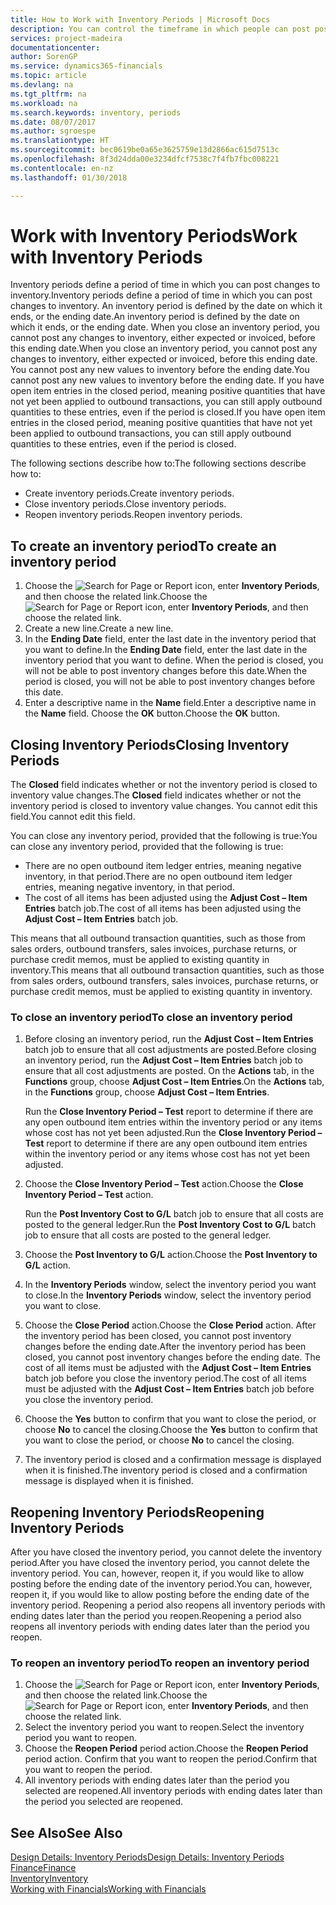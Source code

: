 ```yaml
---
title: How to Work with Inventory Periods | Microsoft Docs
description: You can control the timeframe in which people can post post changes to inventory by defining inventory periods.
services: project-madeira
documentationcenter: 
author: SorenGP
ms.service: dynamics365-financials
ms.topic: article
ms.devlang: na
ms.tgt_pltfrm: na
ms.workload: na
ms.search.keywords: inventory, periods
ms.date: 08/07/2017
ms.author: sgroespe
ms.translationtype: HT
ms.sourcegitcommit: bec0619be0a65e3625759e13d2866ac615d7513c
ms.openlocfilehash: 8f3d24dda00e3234dfcf7538c7f4fb7fbc008221
ms.contentlocale: en-nz
ms.lasthandoff: 01/30/2018

---
```

# <a name="work-with-inventory-periods"></a><span data-ttu-id="983a0-103">Work with Inventory Periods</span><span class="sxs-lookup"><span data-stu-id="983a0-103">Work with Inventory Periods</span></span>
<span data-ttu-id="983a0-104">Inventory periods define a period of time in which you can post changes to inventory.</span><span class="sxs-lookup"><span data-stu-id="983a0-104">Inventory periods define a period of time in which you can post changes to inventory.</span></span> <span data-ttu-id="983a0-105">An inventory period is defined by the date on which it ends, or the ending date.</span><span class="sxs-lookup"><span data-stu-id="983a0-105">An inventory period is defined by the date on which it ends, or the ending date.</span></span> <span data-ttu-id="983a0-106">When you close an inventory period, you cannot post any changes to inventory, either expected or invoiced, before this ending date.</span><span class="sxs-lookup"><span data-stu-id="983a0-106">When you close an inventory period, you cannot post any changes to inventory, either expected or invoiced, before this ending date.</span></span> <span data-ttu-id="983a0-107">You cannot post any new values to inventory before the ending date.</span><span class="sxs-lookup"><span data-stu-id="983a0-107">You cannot post any new values to inventory before the ending date.</span></span> <span data-ttu-id="983a0-108">If you have open item entries in the closed period, meaning positive quantities that have not yet been applied to outbound transactions, you can still apply outbound quantities to these entries, even if the period is closed.</span><span class="sxs-lookup"><span data-stu-id="983a0-108">If you have open item entries in the closed period, meaning positive quantities that have not yet been applied to outbound transactions, you can still apply outbound quantities to these entries, even if the period is closed.</span></span>  

<span data-ttu-id="983a0-109">The following sections describe how to:</span><span class="sxs-lookup"><span data-stu-id="983a0-109">The following sections describe how to:</span></span>  

* <span data-ttu-id="983a0-110">Create inventory periods.</span><span class="sxs-lookup"><span data-stu-id="983a0-110">Create inventory periods.</span></span>  
* <span data-ttu-id="983a0-111">Close inventory periods.</span><span class="sxs-lookup"><span data-stu-id="983a0-111">Close inventory periods.</span></span>  
* <span data-ttu-id="983a0-112">Reopen inventory periods.</span><span class="sxs-lookup"><span data-stu-id="983a0-112">Reopen inventory periods.</span></span>  

## <a name="to-create-an-inventory-period"></a><span data-ttu-id="983a0-113">To create an inventory period</span><span class="sxs-lookup"><span data-stu-id="983a0-113">To create an inventory period</span></span>  
1. <span data-ttu-id="983a0-114">Choose the ![Search for Page or Report](media/ui-search/search_small.png "Search for Page or Report icon") icon, enter **Inventory Periods**, and then choose the related link.</span><span class="sxs-lookup"><span data-stu-id="983a0-114">Choose the ![Search for Page or Report](media/ui-search/search_small.png "Search for Page or Report icon") icon, enter **Inventory Periods**, and then choose the related link.</span></span>  
2. <span data-ttu-id="983a0-115">Create a new line.</span><span class="sxs-lookup"><span data-stu-id="983a0-115">Create a new line.</span></span>  
3. <span data-ttu-id="983a0-116">In the **Ending Date** field, enter the last date in the inventory period that you want to define.</span><span class="sxs-lookup"><span data-stu-id="983a0-116">In the **Ending Date** field, enter the last date in the inventory period that you want to define.</span></span> <span data-ttu-id="983a0-117">When the period is closed, you will not be able to post inventory changes before this date.</span><span class="sxs-lookup"><span data-stu-id="983a0-117">When the period is closed, you will not be able to post inventory changes before this date.</span></span>  
4. <span data-ttu-id="983a0-118">Enter a descriptive name in the **Name** field.</span><span class="sxs-lookup"><span data-stu-id="983a0-118">Enter a descriptive name in the **Name** field.</span></span> <span data-ttu-id="983a0-119">Choose the **OK** button.</span><span class="sxs-lookup"><span data-stu-id="983a0-119">Choose the **OK** button.</span></span>  

## <a name="closing-inventory-periods"></a><span data-ttu-id="983a0-120">Closing Inventory Periods</span><span class="sxs-lookup"><span data-stu-id="983a0-120">Closing Inventory Periods</span></span>  
<span data-ttu-id="983a0-121">The **Closed** field indicates whether or not the inventory period is closed to inventory value changes.</span><span class="sxs-lookup"><span data-stu-id="983a0-121">The **Closed** field indicates whether or not the inventory period is closed to inventory value changes.</span></span> <span data-ttu-id="983a0-122">You cannot edit this field.</span><span class="sxs-lookup"><span data-stu-id="983a0-122">You cannot edit this field.</span></span>  

<span data-ttu-id="983a0-123">You can close any inventory period, provided that the following is true:</span><span class="sxs-lookup"><span data-stu-id="983a0-123">You can close any inventory period, provided that the following is true:</span></span>  

* <span data-ttu-id="983a0-124">There are no open outbound item ledger entries, meaning negative inventory, in that period.</span><span class="sxs-lookup"><span data-stu-id="983a0-124">There are no open outbound item ledger entries, meaning negative inventory, in that period.</span></span>  
* <span data-ttu-id="983a0-125">The cost of all items has been adjusted using the **Adjust Cost – Item Entries** batch job.</span><span class="sxs-lookup"><span data-stu-id="983a0-125">The cost of all items has been adjusted using the **Adjust Cost – Item Entries** batch job.</span></span>  

<span data-ttu-id="983a0-126">This means that all outbound transaction quantities, such as those from sales orders, outbound transfers, sales invoices, purchase returns, or purchase credit memos, must be applied to existing quantity in inventory.</span><span class="sxs-lookup"><span data-stu-id="983a0-126">This means that all outbound transaction quantities, such as those from sales orders, outbound transfers, sales invoices, purchase returns, or purchase credit memos, must be applied to existing quantity in inventory.</span></span>  

### <a name="to-close-an-inventory-period"></a><span data-ttu-id="983a0-127">To close an inventory period</span><span class="sxs-lookup"><span data-stu-id="983a0-127">To close an inventory period</span></span>  
1. <span data-ttu-id="983a0-128">Before closing an inventory period, run the **Adjust Cost – Item Entries** batch job to ensure that all cost adjustments are posted.</span><span class="sxs-lookup"><span data-stu-id="983a0-128">Before closing an inventory period, run the **Adjust Cost – Item Entries** batch job to ensure that all cost adjustments are posted.</span></span> <span data-ttu-id="983a0-129">On the **Actions** tab, in the **Functions** group, choose **Adjust Cost – Item Entries**.</span><span class="sxs-lookup"><span data-stu-id="983a0-129">On the **Actions** tab, in the **Functions** group, choose **Adjust Cost – Item Entries**.</span></span>  

     <span data-ttu-id="983a0-130">Run the **Close Inventory Period – Test** report to determine if there are any open outbound item entries within the inventory period or any items whose cost has not yet been adjusted.</span><span class="sxs-lookup"><span data-stu-id="983a0-130">Run the **Close Inventory Period – Test** report to determine if there are any open outbound item entries within the inventory period or any items whose cost has not yet been adjusted.</span></span>  
2. <span data-ttu-id="983a0-131">Choose the **Close Inventory Period – Test** action.</span><span class="sxs-lookup"><span data-stu-id="983a0-131">Choose the **Close Inventory Period – Test** action.</span></span>  

     <span data-ttu-id="983a0-132">Run the **Post Inventory Cost to G/L** batch job to ensure that all costs are posted to the general ledger.</span><span class="sxs-lookup"><span data-stu-id="983a0-132">Run the **Post Inventory Cost to G/L** batch job to ensure that all costs are posted to the general ledger.</span></span>  
3. <span data-ttu-id="983a0-133">Choose the **Post Inventory to G/L** action.</span><span class="sxs-lookup"><span data-stu-id="983a0-133">Choose the **Post Inventory to G/L** action.</span></span>  
4. <span data-ttu-id="983a0-134">In the **Inventory Periods** window, select the inventory period you want to close.</span><span class="sxs-lookup"><span data-stu-id="983a0-134">In the **Inventory Periods** window, select the inventory period you want to close.</span></span>  
5. <span data-ttu-id="983a0-135">Choose the **Close Period** action.</span><span class="sxs-lookup"><span data-stu-id="983a0-135">Choose the **Close Period** action.</span></span> <span data-ttu-id="983a0-136">After the inventory period has been closed, you cannot post inventory changes before the ending date.</span><span class="sxs-lookup"><span data-stu-id="983a0-136">After the inventory period has been closed, you cannot post inventory changes before the ending date.</span></span> <span data-ttu-id="983a0-137">The cost of all items must be adjusted with the **Adjust Cost – Item Entries** batch job before you close the inventory period.</span><span class="sxs-lookup"><span data-stu-id="983a0-137">The cost of all items must be adjusted with the **Adjust Cost – Item Entries** batch job before you close the inventory period.</span></span>  
6. <span data-ttu-id="983a0-138">Choose the **Yes** button to confirm that you want to close the period, or choose **No** to cancel the closing.</span><span class="sxs-lookup"><span data-stu-id="983a0-138">Choose the **Yes** button to confirm that you want to close the period, or choose **No** to cancel the closing.</span></span>  
7. <span data-ttu-id="983a0-139">The inventory period is closed and a confirmation message is displayed when it is finished.</span><span class="sxs-lookup"><span data-stu-id="983a0-139">The inventory period is closed and a confirmation message is displayed when it is finished.</span></span>  

## <a name="reopening-inventory-periods"></a><span data-ttu-id="983a0-140">Reopening Inventory Periods</span><span class="sxs-lookup"><span data-stu-id="983a0-140">Reopening Inventory Periods</span></span>  
<span data-ttu-id="983a0-141">After you have closed the inventory period, you cannot delete the inventory period.</span><span class="sxs-lookup"><span data-stu-id="983a0-141">After you have closed the inventory period, you cannot delete the inventory period.</span></span> <span data-ttu-id="983a0-142">You can, however, reopen it, if you would like to allow posting before the ending date of the inventory period.</span><span class="sxs-lookup"><span data-stu-id="983a0-142">You can, however, reopen it, if you would like to allow posting before the ending date of the inventory period.</span></span> <span data-ttu-id="983a0-143">Reopening a period also reopens all inventory periods with ending dates later than the period you reopen.</span><span class="sxs-lookup"><span data-stu-id="983a0-143">Reopening a period also reopens all inventory periods with ending dates later than the period you reopen.</span></span>  

### <a name="to-reopen-an-inventory-period"></a><span data-ttu-id="983a0-144">To reopen an inventory period</span><span class="sxs-lookup"><span data-stu-id="983a0-144">To reopen an inventory period</span></span>  
1. <span data-ttu-id="983a0-145">Choose the ![Search for Page or Report](media/ui-search/search_small.png "Search for Page or Report icon") icon, enter **Inventory Periods**, and then choose the related link.</span><span class="sxs-lookup"><span data-stu-id="983a0-145">Choose the ![Search for Page or Report](media/ui-search/search_small.png "Search for Page or Report icon") icon, enter **Inventory Periods**, and then choose the related link.</span></span>  
2. <span data-ttu-id="983a0-146">Select the inventory period you want to reopen.</span><span class="sxs-lookup"><span data-stu-id="983a0-146">Select the inventory period you want to reopen.</span></span>  
3. <span data-ttu-id="983a0-147">Choose the **Reopen Period** period action.</span><span class="sxs-lookup"><span data-stu-id="983a0-147">Choose the **Reopen Period** period action.</span></span> <span data-ttu-id="983a0-148">Confirm that you want to reopen the period.</span><span class="sxs-lookup"><span data-stu-id="983a0-148">Confirm that you want to reopen the period.</span></span>  
4. <span data-ttu-id="983a0-149">All inventory periods with ending dates later than the period you selected are reopened.</span><span class="sxs-lookup"><span data-stu-id="983a0-149">All inventory periods with ending dates later than the period you selected are reopened.</span></span>  

## <a name="see-also"></a><span data-ttu-id="983a0-150">See Also</span><span class="sxs-lookup"><span data-stu-id="983a0-150">See Also</span></span>  
[<span data-ttu-id="983a0-151">Design Details: Inventory Periods</span><span class="sxs-lookup"><span data-stu-id="983a0-151">Design Details: Inventory Periods</span></span>](design-details-inventory-periods.md)  
[<span data-ttu-id="983a0-152">Finance</span><span class="sxs-lookup"><span data-stu-id="983a0-152">Finance</span></span>](finance.md)  
[<span data-ttu-id="983a0-153">Inventory</span><span class="sxs-lookup"><span data-stu-id="983a0-153">Inventory</span></span>](inventory-manage-inventory.md)  
[<span data-ttu-id="983a0-154">Working with Financials</span><span class="sxs-lookup"><span data-stu-id="983a0-154">Working with Financials</span></span>](ui-work-product.md)

